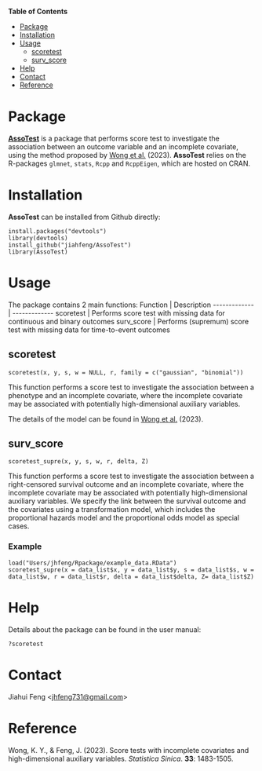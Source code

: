 
**Table of Contents**

- [Package](#Package)
- [Installation](#Installation)
- [Usage](#Usage)
  * [scoretest](#scoretest)
  * [surv_score](#surv_score)
- [Help](#Help)
- [Contact](#Contact)
- [Reference](#Reference)


# Package
<ins>**AssoTest**</ins> is a package that performs score test to investigate the association between an outcome variable and an incomplete covariate, using the method proposed by [Wong et al.](https://doi.org/10.5705/ss.202021.0253) (2023). 
**AssoTest** relies on the R-packages `glmnet`, `stats`, `Rcpp` and `RcppEigen`, which are hosted on CRAN.


# Installation 
**AssoTest** can be installed from Github directly:
```
install.packages("devtools")
library(devtools)
install_github("jiahfeng/AssoTest")
library(AssoTest)
```

# Usage
The package contains 2 main functions:
Function  | Description
------------- | -------------
scoretest  | Performs score test with missing data for continuous and binary outcomes
surv_score  |  Performs (supremum) score test with missing data for time-to-event outcomes

## scoretest

```
scoretest(x, y, s, w = NULL, r, family = c("gaussian", "binomial"))

```
This function performs a score test to investigate the association between a phenotype and an incomplete covariate, where the incomplete covariate may be associated with potentially high-dimensional auxiliary variables.

The details of the model can be found in [Wong et al.](https://doi.org/10.5705/ss.202021.0253) (2023).


## surv_score

```
scoretest_supre(x, y, s, w, r, delta, Z)

```
This function performs a score test to investigate the association between a right-censored survival outcome and an incomplete covariate, where the incomplete covariate may be associated with potentially high-dimensional auxiliary variables. We specify the link between the survival outcome and the covariates using a transformation model, which includes the proportional hazards model and the proportional odds model as special cases.
 
### Example

```
load("Users/jhfeng/Rpackage/example_data.RData")
scoretest_supre(x = data_list$x, y = data_list$y, s = data_list$s, w = data_list$w, r = data_list$r, delta = data_list$delta, Z= data_list$Z)
```

# Help 

Details about the package can be found in the user manual:
```
?scoretest
```

# Contact 
Jiahui Feng <<jhfeng731@gmail.com>>

# Reference 
Wong, K. Y., & Feng, J. (2023). Score tests with incomplete covariates and high-dimensional auxiliary variables. _Statistica Sinica_. **33**: 1483-1505.

